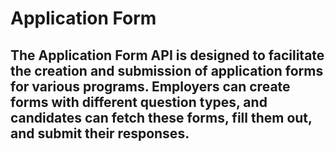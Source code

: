 # Application Form

## The Application Form API is designed to facilitate the creation and submission of application forms for various programs. Employers can create forms with different question types, and candidates can fetch these forms, fill them out, and submit their responses.

